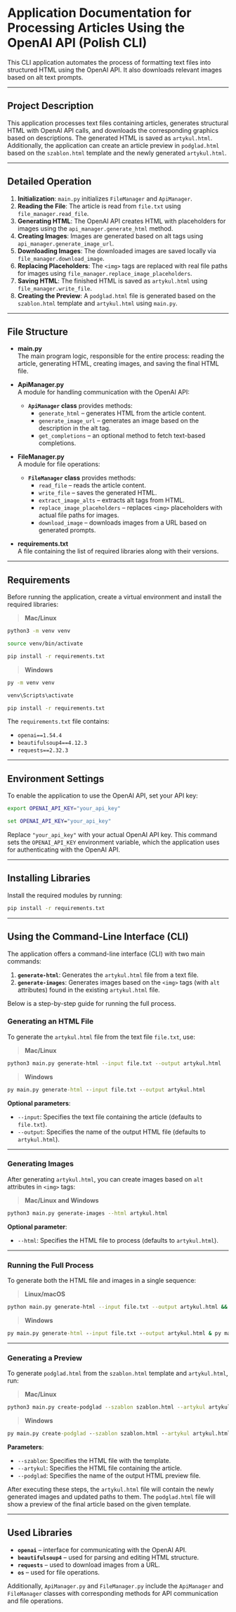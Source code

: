 # Application Documentation for Processing Articles Using the OpenAI API (Polish CLI)

This CLI application automates the process of formatting text files into structured HTML using the OpenAI API. It also downloads relevant images based on alt text prompts.

---

## **Project Description**

This application processes text files containing articles, generates structural HTML with OpenAI API calls, and downloads the corresponding graphics based on descriptions. The generated HTML is saved as `artykul.html`. Additionally, the application can create an article preview in `podglad.html` based on the `szablon.html` template and the newly generated `artykul.html`.

---

## **Detailed Operation**

1. **Initialization**: `main.py` initializes `FileManager` and `ApiManager`.
2. **Reading the File**: The article is read from `file.txt` using `file_manager.read_file`.
3. **Generating HTML**: The OpenAI API creates HTML with placeholders for images using the `api_manager.generate_html` method.
4. **Creating Images**: Images are generated based on alt tags using `api_manager.generate_image_url`.
5. **Downloading Images**: The downloaded images are saved locally via `file_manager.download_image`.
6. **Replacing Placeholders**: The `<img>` tags are replaced with real file paths for images using `file_manager.replace_image_placeholders`.
7. **Saving HTML**: The finished HTML is saved as `artykul.html` using `file_manager.write_file`.
8. **Creating the Preview**: A `podglad.html` file is generated based on the `szablon.html` template and `artykul.html` using `main.py`.

---

## **File Structure**

- **main.py**  
  The main program logic, responsible for the entire process: reading the article, generating HTML, creating images, and saving the final HTML file.

- **ApiManager.py**  
  A module for handling communication with the OpenAI API:
  - **`ApiManager` class** provides methods:
    - `generate_html` – generates HTML from the article content.
    - `generate_image_url` – generates an image based on the description in the alt tag.
    - `get_completions` – an optional method to fetch text-based completions.

- **FileManager.py**  
  A module for file operations:
  - **`FileManager` class** provides methods:
    - `read_file` – reads the article content.
    - `write_file` – saves the generated HTML.
    - `extract_image_alts` – extracts alt tags from HTML.
    - `replace_image_placeholders` – replaces `<img>` placeholders with actual file paths for images.
    - `download_image` – downloads images from a URL based on generated prompts.

- **requirements.txt**  
  A file containing the list of required libraries along with their versions.

---

## **Requirements**

Before running the application, create a virtual environment and install the required libraries:

> **Mac/Linux**
```bash
python3 -m venv venv

source venv/bin/activate

pip install -r requirements.txt
```

> **Windows**
```cmd
py -m venv venv

venv\Scripts\activate

pip install -r requirements.txt
```

The `requirements.txt` file contains:

- `openai==1.54.4`
- `beautifulsoup4==4.12.3`
- `requests==2.32.3`

---

## **Environment Settings**

To enable the application to use the OpenAI API, set your API key:

```bash
export OPENAI_API_KEY="your_api_key"
```

```cmd
set OPENAI_API_KEY="your_api_key"
```

Replace `"your_api_key"` with your actual OpenAI API key. This command sets the `OPENAI_API_KEY` environment variable, which the application uses for authenticating with the OpenAI API.

---

## **Installing Libraries**

Install the required modules by running:

```bash
pip install -r requirements.txt
```

---

## **Using the Command-Line Interface (CLI)**

The application offers a command-line interface (CLI) with two main commands:

1. **`generate-html`**: Generates the `artykul.html` file from a text file.
2. **`generate-images`**: Generates images based on the `<img>` tags (with `alt` attributes) found in the existing `artykul.html` file.

Below is a step-by-step guide for running the full process.

### **Generating an HTML File**

To generate the `artykul.html` file from the text file `file.txt`, use:

> **Mac/Linux**
```bash
python3 main.py generate-html --input file.txt --output artykul.html
```

> **Windows**
```cmd
py main.py generate-html --input file.txt --output artykul.html
```

**Optional parameters**:

- `--input`: Specifies the text file containing the article (defaults to `file.txt`).
- `--output`: Specifies the name of the output HTML file (defaults to `artykul.html`).

---

### **Generating Images**

After generating `artykul.html`, you can create images based on `alt` attributes in `<img>` tags:

> **Mac/Linux and Windows**
```bash
python3 main.py generate-images --html artykul.html
```

**Optional parameter**:

- `--html`: Specifies the HTML file to process (defaults to `artykul.html`).

---

### **Running the Full Process**

To generate both the HTML file and images in a single sequence:

> **Linux/macOS**
```bash
python main.py generate-html --input file.txt --output artykul.html && python main.py generate-images --html artykul.html
```

> **Windows**
```cmd
py main.py generate-html --input file.txt --output artykul.html & py main.py generate-images --html artykul.html
```

---

### **Generating a Preview**

To generate `podglad.html` from the `szablon.html` template and `artykul.html`, run:

> **Mac/Linux**
```bash
python3 main.py create-podglad --szablon szablon.html --artykul artykul.html --podglad podglad.html
```

> **Windows**
```cmd
py main.py create-podglad --szablon szablon.html --artykul artykul.html --podglad podglad.html
```

**Parameters**:

- `--szablon`: Specifies the HTML file with the template.
- `--artykul`: Specifies the HTML file containing the article.
- `--podglad`: Specifies the name of the output HTML preview file.

After executing these steps, the `artykul.html` file will contain the newly generated images and updated paths to them. The `podglad.html` file will show a preview of the final article based on the given template.

---

## **Used Libraries**

- **`openai`** – interface for communicating with the OpenAI API.
- **`beautifulsoup4`** – used for parsing and editing HTML structure.
- **`requests`** – used to download images from a URL.
- **`os`** – used for file operations.

Additionally, `ApiManager.py` and `FileManager.py` include the `ApiManager` and `FileManager` classes with corresponding methods for API communication and file operations.

